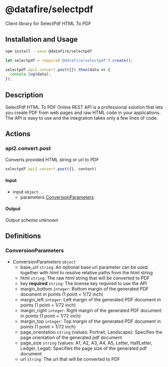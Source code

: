 # @datafire/selectpdf

Client library for SelectPdf HTML To PDF

## Installation and Usage
```bash
npm install --save @datafire/selectpdf
```
```js
let selectpdf = require('@datafire/selectpdf').create();

selectpdf.api2.convert.post({}).then(data => {
  console.log(data);
});
```

## Description

SelectPdf HTML To PDF Online REST API is a professional solution that lets you create PDF from web pages and raw HTML code in your applications. The API is easy to use and the integration takes only a few lines of code.

## Actions

### api2.convert.post
Converts provided HTML string or url to PDF


```js
selectpdf.api2.convert.post({}, context)
```

#### Input
* input `object`
  * parameters [ConversionParameters](#conversionparameters)

#### Output
*Output schema unknown*



## Definitions

### ConversionParameters
* ConversionParameters `object`
  * base_url `string`: An optional base url parameter can be used together with html to resolve relative paths from the html string
  * html `string`: The raw html string that will be converted to PDF
  * key **required** `string`: The license key required to use the API
  * margin_bottom `integer`: Bottom margin of the generated PDF document in points (1 point = 1/72 inch)
  * margin_left `integer`: Left margin of the generated PDF document in points (1 point = 1/72 inch)
  * margin_right `integer`: Right margin of the generated PDF document in points (1 point = 1/72 inch)
  * margin_top `integer`: Top margin of the generated PDF document in points (1 point = 1/72 inch)
  * page_orientation `string` (values: Portrait, Landscape): Specifies the page orientation of the generated pdf document
  * page_size `string` (values: A1, A2, A3, A4, A5, Letter, HalfLetter, Ledger, Legal): Specifies the page size of the generated pdf document
  * url `string`: The url that will be converted to PDF


